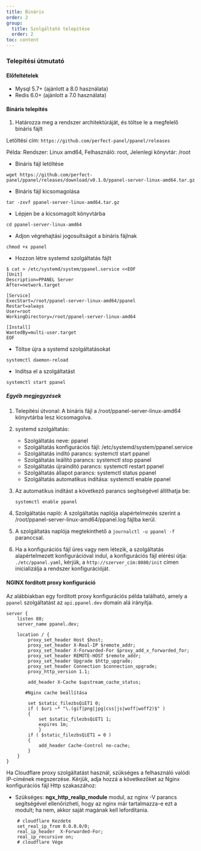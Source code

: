 ```yaml
---
title: Bináris
order: 2
group: 
  title: Szolgáltató telepítése
  order: 2
toc: content
---
```


### Telepítési útmutató

#### Előfeltételek

- Mysql 5.7+ (ajánlott a 8.0 használata)
- Redis 6.0+ (ajánlott a 7.0 használata)

#### Bináris telepítés

1. Határozza meg a rendszer architektúráját, és töltse le a megfelelő bináris fájlt

Letöltési cím: `https://github.com/perfect-panel/ppanel/releases`

Példa: Rendszer: Linux amd64, Felhasználó: root, Jelenlegi könyvtár: /root

- Bináris fájl letöltése

```shell
wget https://github.com/perfect-panel/ppanel/releases/download/v0.1.0/ppanel-server-linux-amd64.tar.gz
```

- Bináris fájl kicsomagolása

```shell
tar -zxvf ppanel-server-linux-amd64.tar.gz
```

- Lépjen be a kicsomagolt könyvtárba

```shell
cd ppanel-server-linux-amd64
```

- Adjon végrehajtási jogosultságot a bináris fájlnak

```shell
chmod +x ppanel
```

- Hozzon létre systemd szolgáltatás fájlt

```shell
$ cat > /etc/systemd/system/ppanel.service <<EOF
[Unit]
Description=PPANEL Server
After=network.target

[Service]
ExecStart=/root/ppanel-server-linux-amd64/ppanel
Restart=always
User=root
WorkingDirectory=/root/ppanel-server-linux-amd64

[Install]
WantedBy=multi-user.target
EOF
```

- Töltse újra a systemd szolgáltatásokat

```shell
systemctl daemon-reload
```

- Indítsa el a szolgáltatást

```shell
systemctl start ppanel
```

##### Egyéb megjegyzések

1. Telepítési útvonal: A bináris fájl a /root/ppanel-server-linux-amd64 könyvtárba lesz kicsomagolva.

2. systemd szolgáltatás:
   - Szolgáltatás neve: ppanel
   - Szolgáltatás konfigurációs fájl: /etc/systemd/system/ppanel.service
   - Szolgáltatás indító parancs: systemctl start ppanel
   - Szolgáltatás leállító parancs: systemctl stop ppanel
   - Szolgáltatás újraindító parancs: systemctl restart ppanel
   - Szolgáltatás állapot parancs: systemctl status ppanel
   - Szolgáltatás automatikus indítása: systemctl enable ppanel

3. Az automatikus indítást a következő parancs segítségével állíthatja be:

   ```shell
   systemctl enable ppanel
   ```

4. Szolgáltatás napló: A szolgáltatás naplója alapértelmezés szerint a /root/ppanel-server-linux-amd64/ppanel.log fájlba kerül.

5. A szolgáltatás naplója megtekinthető a `journalctl -u ppanel -f` paranccsal.

6. Ha a konfigurációs fájl üres vagy nem létezik, a szolgáltatás alapértelmezett konfigurációval indul, a konfigurációs fájl elérési útja: `./etc/ppanel.yaml`,
   kérjük, a `http://szerver_cím:8080/init` címen inicializálja a rendszer konfigurációját.

#### NGINX fordított proxy konfiguráció

Az alábbiakban egy fordított proxy konfigurációs példa található, amely a `ppanel` szolgáltatást az `api.ppanel.dev` domain alá irányítja.

```nginx
server {
    listen 80;
    server_name ppanel.dev;

    location / {
        proxy_set_header Host $host;
        proxy_set_header X-Real-IP $remote_addr;
        proxy_set_header X-Forwarded-For $proxy_add_x_forwarded_for;
        proxy_set_header REMOTE-HOST $remote_addr;
        proxy_set_header Upgrade $http_upgrade;
        proxy_set_header Connection $connection_upgrade;
        proxy_http_version 1.1;
        
        add_header X-Cache $upstream_cache_status;
        
       #Nginx cache beállítása
       
        set $static_filezbsQiET1 0;
        if ( $uri ~* "\.(gif|png|jpg|css|js|woff|woff2)$" )
        {
            set $static_filezbsQiET1 1;
            expires 1m;
            }
        if ( $static_filezbsQiET1 = 0 )
        {
            add_header Cache-Control no-cache;
        }
    }
}
```

Ha Cloudflare proxy szolgáltatást használ, szükséges a felhasználó valódi IP-címének megszerzése. Kérjük, adja hozzá a következőket az Nginx konfigurációs fájl Http szakaszához:

- Szükséges: **ngx_http_realip_module** modul, az nginx -V parancs segítségével ellenőrizheti, hogy az nginx már tartalmazza-e ezt a modult; ha nem, akkor saját magának kell lefordítania.

```nginx
    # cloudflare Kezdete
    set_real_ip_from 0.0.0.0/0;
    real_ip_header  X-Forwarded-For;
    real_ip_recursive on;
    # cloudflare Vége
```

